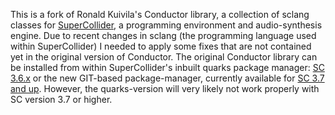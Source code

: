 This is a fork of Ronald Kuivila's Conductor library, a collection of sclang classes for [SuperCollider](https://supercollider.github.io), a programming environment and audio-synthesis engine. Due to recent changes in sclang (the programming language used within SuperCollider) I needed to apply some fixes that are not contained yet in the original version of Conductor.
The original Conductor library can be installed from within SuperCollider's inbuilt quarks package manager: [SC 3.6.x](http://sourceforge.net/p/quarks/code/HEAD/tree/) or the new GIT-based package-manager, currently available for [SC 3.7 and up](https://github.com/supercollider-quarks/quarks). However, the quarks-version will very likely not work properly with SC version 3.7 or higher.

